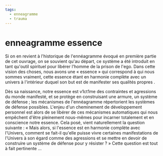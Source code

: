 ```yaml
---
tags:
  - enneagramme
  - trauma
---
```

# enneagramme essence


Si on en revient à l'historique de l'ennéagramme évoqué en première partie de cet ouvrage, on se souvient qu'au départ, ce système a été introduit en tant qu'outil spirituel pour libérer l'homme de la prison de l'ego. Dans cette vision des choses, nous avons une « essence » qui correspond à qui nous sommes vraiment, cette essence étant en harmonie complète avec un univers à l'intérieur duquel son but est de manifester ses qualités propres .

Dès sa naissance, notre essence est v1ct1me des contraintes et agressions du monde manifesté, et se protège en construisant une armure, un système de défense ; les mécanismes de l'ennéagramme répertorient les systèmes de défense possibles. L'enjeu d'un cheminement de développement personnel est alors de se libérer de ces mécanismes automatiques qui nous empêchent d'être pleinement nous-mêmes pour incarner totalement et en conscience notre essence.
Cela posé, vient naturellement la question suivante : « Mais alors, si l'essence est en harmonie complète avec l'Univers, comment se fait-il qu'elle puisse vivre certaines manifestations de l'Univers à son égard comme des agressions et se mettre en devoir de construire un système de défense pour y résister ? » Cette question est tout à fait pertinente ... 

